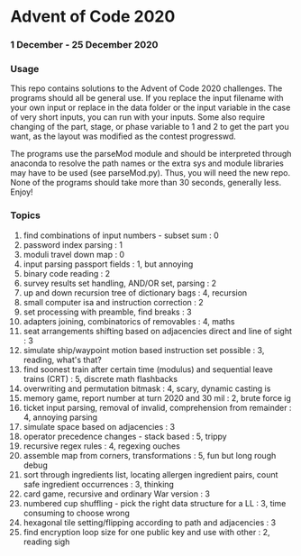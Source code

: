 # Advent of Code 2020
### 1 December - 25 December 2020

### Usage
This repo contains solutions to the Advent of Code 2020 challenges. The programs should all be general use.
If you replace the input filename with your own input or replace in the data folder or the input variable in
the case of very short inputs, you can run with your inputs. Some also require changing of the part, stage,
or phase variable to 1 and 2 to get the part you want, as the layout was modified as the contest progresswd. 

The programs use the parseMod module and should be interpreted through anaconda to resolve the path names or the extra
sys and module libraries may have to be used (see parseMod.py). Thus, you will need the new repo. None of the
programs should take more than 30 seconds, generally less. Enjoy!

### Topics
1. find combinations of input numbers - subset sum : 0
2. password index parsing : 1
3. moduli travel down map : 0
4. input parsing passport fields : 1, but annoying
5. binary code reading : 2
6. survey results set handling, AND/OR set, parsing : 2
7. up and down recursion tree of dictionary bags : 4, recursion
8. small computer isa and instruction correction : 2
9. set processing with preamble, find breaks : 3
10. adapters joining, combinatorics of removables : 4, maths
11. seat arrangements shifting based on adjacencies direct and line of sight : 3
12. simulate ship/waypoint motion based instruction set possible : 3, reading, what's that?
13. find soonest train after certain time (modulus) and sequential leave trains (CRT) : 5, discrete math flashbacks
14. overwriting and permutation bitmask : 4, scary, dynamic casting is
15. memory game, report number at turn 2020 and 30 mil : 2, brute force ig
16. ticket input parsing, removal of invalid, comprehension from remainder : 4, annoying parsing
17. simulate space based on adjacencies : 3
18. operator precedence changes - stack based : 5, trippy
19. recursive regex rules : 4, regexing ouches
20. assemble map from corners, transformations : 5, fun but long rough debug
21. sort through ingredients list, locating allergen ingredient pairs, count safe ingredient occurrences : 3, thinking
22. card game, recursive and ordinary War version : 3
23. numbered cup shuffling - pick the right data structure for a LL : 3, time consuming to choose wrong
24. hexagonal tile setting/flipping according to path and adjacencies : 3
25. find encryption loop size for one public key and use with other : 2, reading sigh